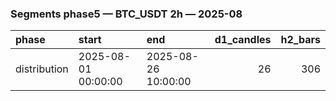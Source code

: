 ### Segments phase5 — BTC_USDT 2h — 2025-08

| phase        | start               | end                 |   d1_candles |   h2_bars |
|:-------------|:--------------------|:--------------------|-------------:|----------:|
| distribution | 2025-08-01 00:00:00 | 2025-08-26 10:00:00 |           26 |       306 |